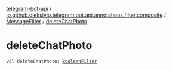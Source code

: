 [telegram-bot-api](../../index.md) / [io.github.oleksivio.telegram.bot.api.annotations.filter.composite](../index.md) / [MessageFilter](index.md) / [deleteChatPhoto](./delete-chat-photo.md)

# deleteChatPhoto

`val deleteChatPhoto: `[`BooleanFilter`](../../io.github.oleksivio.telegram.bot.api.annotations.filter.primitive/-boolean-filter/index.md)